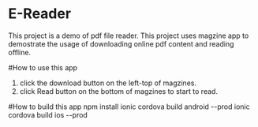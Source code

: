 # E-Reader
This project is a demo of pdf file reader. 
This project uses magzine app to demostrate the usage of downloading online pdf content and reading offline.

#How to use this app
1. click the download button on the left-top of magzines.
2. click Read button on the bottom of magzines to start to read.

#How to build this app
npm install
ionic cordova build android --prod
ionic cordova build ios --prod
